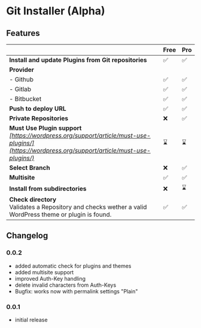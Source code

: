 # Git Installer (Alpha)

## Features

|                                                                                                                                                       | Free | Pro |
|-------------------------------------------------------------------------------------------------------------------------------------------------------|------|---|
| **Install and update Plugins from Git repositories**                                                                                                  |  ✅    | ✅  |
| **Provider**                                                                                                                                          |      |   |
| - Github                                                                                                                                              | ✅    | ✅ |
| - Gitlab                                                                                                                                              | ✅    | ✅ |
| - Bitbucket                                                                                                                                           | ✅    | ✅ |
| **Push to deploy URL**                                                                                                                                | ✅     | ✅ |
| **Private Repositories**                                                                                                                              | ❌     | ✅ |
| **Must Use Plugin support**<br />*[https://wordpress.org/support/article/must-use-plugins/](https://wordpress.org/support/article/must-use-plugins/)* | ⌛     | ⌛ |
| **Select Branch**                                                                                                                                     | ❌     | ✅ |
| **Multisite**                                                                                                                                         | ✅    | ✅ |
| **Install from subdirectories**                                                                                                                       | ❌     | ⌛  |
| **Check directory**<br />Validates a Repository and checks wether a valid WordPress theme or plugin is found.                                         | ✅    | ✅ |

## Changelog
### 0.0.2
- added automatic check for plugins and themes
- added multisite support
- improved Auth-Key handling
- delete invalid characters from Auth-Keys
- Bugfix: works now with permalink settings "Plain"

### 0.0.1
- initial release
